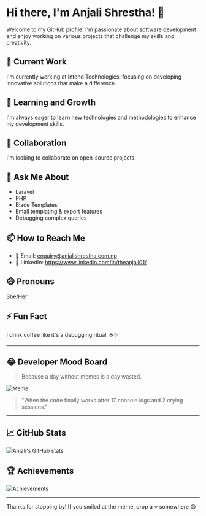 # Hi there, I'm Anjali Shrestha! 👋

Welcome to my GitHub profile! I'm passionate about software development and enjoy working on various projects that challenge my skills and creativity.

## 🔭 Current Work
I'm currently working at Intend Technologies, focusing on developing innovative solutions that make a difference.

## 🌱 Learning and Growth
I'm always eager to learn new technologies and methodologies to enhance my development skills.

## 👯 Collaboration
I'm looking to collaborate on open-source projects.

## 💬 Ask Me About
- Laravel
- PHP
- Blade Templates
- Email templating & export features
- Debugging complex queries

## 📫 How to Reach Me
- 📧 Email: enquiry@anjalishrestha.com.np
- 💼 LinkedIn: https://www.linkedin.com/in/theanjali01/

## 😄 Pronouns
She/Her

## ⚡ Fun Fact
I drink coffee like it's a debugging ritual. ☕✨

---

## 😂 Developer Mood Board
> Because a day without memes is a day wasted.

![Meme](https://media.giphy.com/media/13HgwGsXF0aiGY/giphy.gif)

> "When the code finally works after 17 console.logs and 2 crying sessions."

---

## 📈 GitHub Stats
![Anjali's GitHub stats](https://github-readme-stats.vercel.app/api?username=theanjali01&show_icons=true&theme=radical)

## 🏆 Achievements
![Achievements](https://github-profile-trophy.vercel.app/?username=theanjali01&theme=onedark)

---

Thanks for stopping by! If you smiled at the meme, drop a ⭐ somewhere 😄
